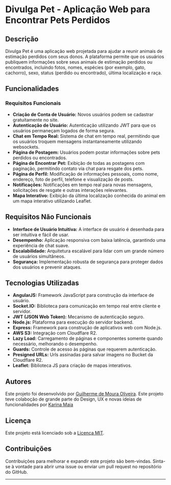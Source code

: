 # Divulga Pet - Aplicação Web para Encontrar Pets Perdidos

## Descrição

Divulga Pet é uma aplicação web projetada para ajudar a reunir animais de estimação perdidos com seus donos. A plataforma permite que os usuários publiquem informações sobre seus animais de estimação perdidos ou encontrados, incluindo fotos, nomes, espécies (por exemplo, gato, cachorro), sexo, status (perdido ou encontrado), última localização e raça.

## Funcionalidades

### Requisitos Funcionais

- **Criação de Conta de Usuário:** Novos usuários podem se cadastrar gratuitamente no site.
- **Autenticação de Usuário:** Autenticação utilizando JWT para que os usuários permaneçam logados de forma segura.
- **Chat em Tempo Real:** Sistema de chat em tempo real, permitindo que os usuários troquem mensagens instantaneamente utilizando websockets.
- **Página de Postagem:** Usuários podem postar informações sobre pets perdidos ou encontrados.
- **Página de Encontrar Pet:** Exibição de todas as postagens com paginação, permitindo contato via chat para resgate dos pets.
- **Página de Perfil:** Modificação de informações pessoais, como nome, endereço, foto de perfil, telefone e visualização de posts.
- **Notificações:** Notificações em tempo real para novas mensagens, solicitações de resgate e outras interações relevantes.
- **Mapa Interativo:** Exibição da última localização conhecida do animal em um mapa interativo utilizando Leaflet.

## Requisitos Não Funcionais

- **Interface de Usuário Intuitiva:** A interface de usuário é desenhada para ser intuitiva e fácil de usar.
- **Desempenho:** Aplicação responsiva com baixa latência, garantindo uma experiência de chat suave.
- **Escalabilidade:** Arquitetura escalável para lidar com um grande número de usuários simultâneos.
- **Segurança:** Implementação robusta de segurança para proteger dados dos usuários e prevenir ataques.

## Tecnologias Utilizadas

- **AngularJS:** Framework JavaScript para construção da interface de usuário.
- **Socket.IO:** Biblioteca para comunicação em tempo real entre cliente e servidor.
- **JWT (JSON Web Token):** Mecanismo de autenticação seguro.
- **Node.js:** Plataforma para execução do servidor backend.
- **Express:** Framework para construção de aplicativos web com Node.js.
- **AWS S3:** Integração com Cloudflare R2.
- **Lazy Load:** Carregamento de páginas e componentes somente quando necessário, melhorando o desempenho.
- **Guards:** Controle de acesso às páginas que requerem autenticação.
- **Presigned URLs:** Urls assinadas para salvar imagens no Bucket da Cloudflare R2.
- **Leaflet:** Biblioteca JS para criação de mapas interativos.

## Autores

Este projeto foi desenvolvido por [Guilherme de Moura Oliveira](https://github.com/guimouraO1).
Este projeto teve colaboção de grande parte do Design, UX e novas ideias de funcionalidades por [Karina Maia](https://github.com/KarinaMaia22)

## Licença

Este projeto está licenciado sob a [Licença MIT](https://opensource.org/licenses/MIT).

## Contribuições
Contribuições para melhorar e expandir este projeto são bem-vindas. Sinta-se à vontade para abrir uma issue ou enviar um pull request no repositório do GitHub.

---

